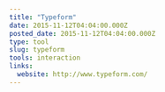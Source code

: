 ```yaml
---
title: "Typeform"
date: 2015-11-12T04:04:00.000Z
posted_date: 2015-11-12T04:04:00.000Z
type: tool
slug: typeform
tools: interaction
links:
  website: http://www.typeform.com/
---
```






